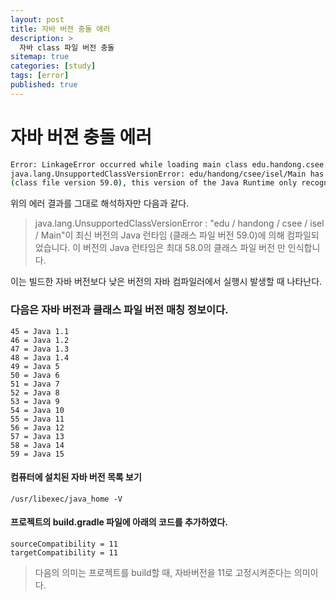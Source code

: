```yaml
---
layout: post
title: 자바 버젼 충돌 에러
description: >
  자바 class 파일 버전 충돌 
sitemap: true
categories: [study]
tags: [error]
published: true
---
```


# 자바 버젼 충돌 에러 

~~~bash
Error: LinkageError occurred while loading main class edu.handong.csee.isel.Main 
java.lang.UnsupportedClassVersionError: edu/handong/csee/isel/Main has been compiled by a more recent version of the Java Runtime 
(class file version 59.0), this version of the Java Runtime only recognizes class file versions up to 58.0
~~~

위의 에러 결과를 그대로 해석하자만 다음과 같다. 

> java.lang.UnsupportedClassVersionError : "edu / handong / csee / isel / Main"이 최신 버전의 Java 런타임 (클래스 파일 버전 59.0)에 의해 컴파일되었습니다. 이 버전의 Java 런타임은 최대 58.0의 클래스 파일 버전 만 인식합니다.

이는 빌드한 자바 버전보다 낮은 버전의 자바 컴파일러에서 실행시 발생할 때 나타난다. 


### 다음은 자바 버전과 클래스 파일 버전 매칭 정보이다. 
~~~
45 = Java 1.1
46 = Java 1.2
47 = Java 1.3
48 = Java 1.4
49 = Java 5
50 = Java 6
51 = Java 7
52 = Java 8
53 = Java 9
54 = Java 10
55 = Java 11
56 = Java 12
57 = Java 13
58 = Java 14
59 = Java 15

~~~


#### 컴퓨터에 설치된 자바 버전 목록 보기 

~~~
/usr/libexec/java_home -V
~~~


#### 프로젝트의 build.gradle 파일에 아래의 코드를 추가하였다. 

~~~
sourceCompatibility = 11 
targetCompatibility = 11
~~~

> 다음의 의미는 프로젝트를 build할 때, 자바버전을 11로 고정시켜준다는 의미이다. 

